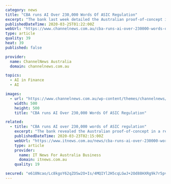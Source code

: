 ```yaml
---
category: news
title: "CBA runs AI Over 230,000 Words Of ASIC Regulation"
excerpt: "The bank last week detailed the Australian proof-of-concept in a response to a Senate inquiry into fintech and regtech. “We conducted a recent proof of concept … to understand how we could digitise our end-to-end regulatory change detection and management processes,” CBA said. “The project, completed in partnership with CBA’s risk ..."
publishedDateTime: 2020-03-25T01:22:00Z
webUrl: "https://www.channelnews.com.au/cba-runs-ai-over-230000-words-of-asic-regulation/"
type: article
quality: 39
heat: 39
published: false

provider:
  name: ChannelNews Australia
  domain: channelnews.com.au

topics:
  - AI in Finance
  - AI

images:
  - url: "https://www.channelnews.com.au/wp-content/themes/channelnews/images/social-share/facebook.png"
    width: 500
    height: 500
    title: "CBA runs AI Over 230,000 Words Of ASIC Regulation"

related:
  - title: "CBA runs AI over 230,000 words of ASIC regulation"
    excerpt: "The bank revealed the Australian proof-of-concept in a response to a senate inquiry into fintech and regtech last week ... regulation “as a test case”, running natural language processing (NLP) and artificial intelligence (AI) algorithms over 1.5 million paragraphs of text “to quickly identify items in the regulation that could be ..."
    publishedDateTime: 2020-03-23T02:15:00Z
    webUrl: "https://www.itnews.com.au/news/cba-runs-ai-over-230000-words-of-asic-regulation-539687"
    type: article
    provider:
      name: IT News For Australia Business
      domain: itnews.com.au
    quality: 19

secured: "e618Ncao/Lc8kgoY62qZOSw2O+Is/4MQIYl2H5cqLGwJ+2Od88HXRg9k7r5pvald/gPWiIGNv148MovD0V2J7NuA9FspN/HNIAyjtGXSlFizJKPprF9eWpV+TMJX5OkymzyH5mvkDPKuh+BG+T6KYvJEu8IXSyowzlZDBdGUGgn/5aJt7P7Pt9XRxrDW8BWTeEFJ8NNKKiZ6vg2v8bV2BHz4iuDpBg2SdqsBEVSeQk22A3gMPv93RDblGEhgBzCMv4OX8r6EPwBxubFwgrGSA0zMdgoQEgaLDHz4co1+okpFjuiNpX9FKDc4j1DayB0e;IBLN3Qtf2vljMBkd+jcfBw=="
---
```


